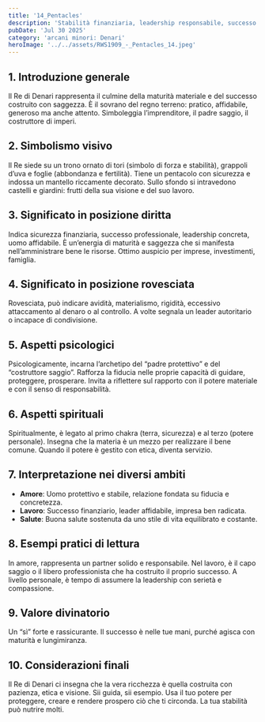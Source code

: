 ```yaml
---
title: '14_Pentacles'
description: 'Stabilità finanziaria, leadership responsabile, successo e saggezza pratica'
pubDate: 'Jul 30 2025'
category: 'arcani minori: Denari'
heroImage: '../../assets/RWS1909_-_Pentacles_14.jpeg'
---
```


## 1. Introduzione generale

Il Re di Denari rappresenta il culmine della maturità materiale e del successo costruito con saggezza. È il sovrano del regno terreno: pratico, affidabile, generoso ma anche attento. Simboleggia l’imprenditore, il padre saggio, il costruttore di imperi.

## 2. Simbolismo visivo

Il Re siede su un trono ornato di tori (simbolo di forza e stabilità), grappoli d’uva e foglie (abbondanza e fertilità). Tiene un pentacolo con sicurezza e indossa un mantello riccamente decorato. Sullo sfondo si intravedono castelli e giardini: frutti della sua visione e del suo lavoro.

## 3. Significato in posizione diritta

Indica sicurezza finanziaria, successo professionale, leadership concreta, uomo affidabile. È un’energia di maturità e saggezza che si manifesta nell’amministrare bene le risorse. Ottimo auspicio per imprese, investimenti, famiglia.

## 4. Significato in posizione rovesciata

Rovesciata, può indicare avidità, materialismo, rigidità, eccessivo attaccamento al denaro o al controllo. A volte segnala un leader autoritario o incapace di condivisione.

## 5. Aspetti psicologici

Psicologicamente, incarna l’archetipo del “padre protettivo” e del “costruttore saggio”. Rafforza la fiducia nelle proprie capacità di guidare, proteggere, prosperare. Invita a riflettere sul rapporto con il potere materiale e con il senso di responsabilità.

## 6. Aspetti spirituali

Spiritualmente, è legato al primo chakra (terra, sicurezza) e al terzo (potere personale). Insegna che la materia è un mezzo per realizzare il bene comune. Quando il potere è gestito con etica, diventa servizio.

## 7. Interpretazione nei diversi ambiti

- **Amore**: Uomo protettivo e stabile, relazione fondata su fiducia e concretezza.
- **Lavoro**: Successo finanziario, leader affidabile, impresa ben radicata.
- **Salute**: Buona salute sostenuta da uno stile di vita equilibrato e costante.

## 8. Esempi pratici di lettura

In amore, rappresenta un partner solido e responsabile. Nel lavoro, è il capo saggio o il libero professionista che ha costruito il proprio successo. A livello personale, è tempo di assumere la leadership con serietà e compassione.

## 9. Valore divinatorio

Un “sì” forte e rassicurante. Il successo è nelle tue mani, purché agisca con maturità e lungimiranza.

## 10. Considerazioni finali

Il Re di Denari ci insegna che la vera ricchezza è quella costruita con pazienza, etica e visione. Sii guida, sii esempio. Usa il tuo potere per proteggere, creare e rendere prospero ciò che ti circonda. La tua stabilità può nutrire molti.
